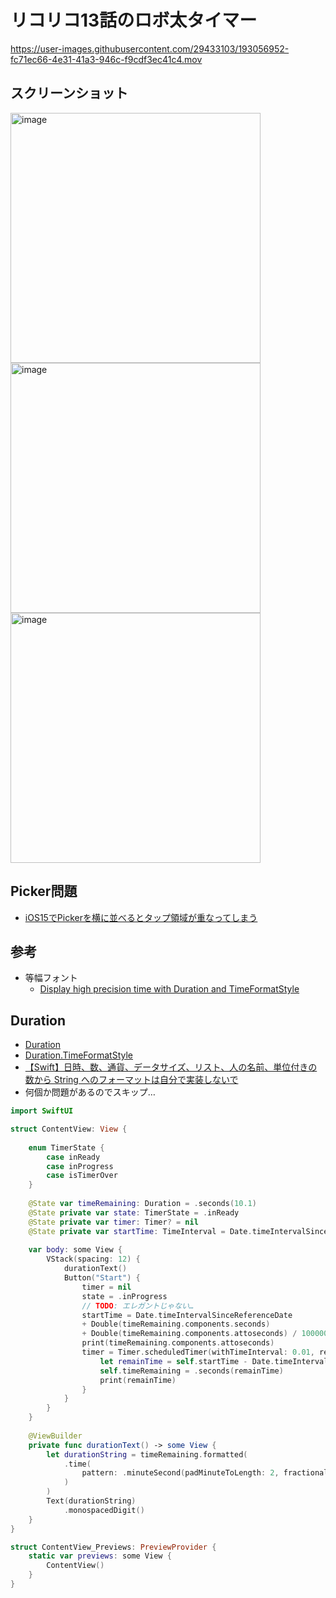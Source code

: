 # リコリコ13話のロボ太タイマー

https://user-images.githubusercontent.com/29433103/193056952-fc71ec66-4e31-41a3-946c-f9cdf3ec41c4.mov

## スクリーンショット

<img width="400" alt="image" src="https://i.imgur.com/Gu0v9o0.png">

<img width="400" alt="image" src="https://i.imgur.com/bzytQhZ.png">

<img width="400" alt="image" src="https://i.imgur.com/V2FREcF.png">

## Picker問題
- [iOS15でPickerを横に並べるとタップ領域が重なってしまう](https://swiswiswift.com/2022-01-02/)

## 参考
- 等幅フォント
    - [Display high precision time with Duration and TimeFormatStyle](https://nilcoalescing.com/blog/DurationAndTimeFormatStyle/)

## Duration
    
- [Duration](https://developer.apple.com/documentation/swift/duration?changes=_8)
- [Duration\.TimeFormatStyle](https://developer.apple.com/documentation/swift/duration/timeformatstyle?changes=l_4_6)
- [【Swift】日時、数、通貨、データサイズ、リスト、人の名前、単位付きの数から String へのフォーマットは自分で実装しないで](https://qiita.com/treastrain/items/e0e9c3e9f517fa20ad08)
- 何個か問題があるのでスキップ…

```swift
import SwiftUI

struct ContentView: View {
    
    enum TimerState {
        case inReady
        case inProgress
        case isTimerOver
    }
    
    @State var timeRemaining: Duration = .seconds(10.1)
    @State private var state: TimerState = .inReady
    @State private var timer: Timer? = nil
    @State private var startTime: TimeInterval = Date.timeIntervalSinceReferenceDate
    
    var body: some View {
        VStack(spacing: 12) {
            durationText()
            Button("Start") {
                timer = nil
                state = .inProgress
                // TODO: エレガントじゃない…
                startTime = Date.timeIntervalSinceReferenceDate
                + Double(timeRemaining.components.seconds)
                + Double(timeRemaining.components.attoseconds) / 100000000000000000.0
                print(timeRemaining.components.attoseconds)
                timer = Timer.scheduledTimer(withTimeInterval: 0.01, repeats: true) { _ in
                    let remainTime = self.startTime - Date.timeIntervalSinceReferenceDate
                    self.timeRemaining = .seconds(remainTime)
                    print(remainTime)
                }
            }
        }
    }
    
    @ViewBuilder
    private func durationText() -> some View {
        let durationString = timeRemaining.formatted(
            .time(
                pattern: .minuteSecond(padMinuteToLength: 2, fractionalSecondsLength: 2)
            )
        )
        Text(durationString)
            .monospacedDigit()
    }
}

struct ContentView_Previews: PreviewProvider {
    static var previews: some View {
        ContentView()
    }
}
```